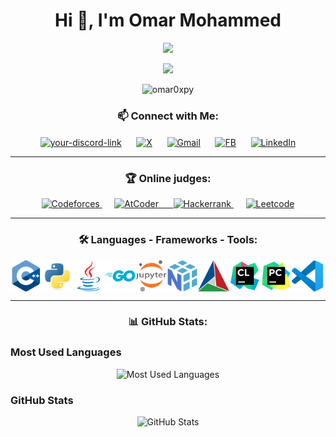 <h1 align="center" style="animation: slideIn 1.5s ease-in-out;">Hi 👋, I'm Omar Mohammed</h1>

<p align="center">
	<img src="https://gifdb.com/images/high/sung-jin-woo-turning-to-the-side-i1t6vsc87o1tqqrj.gif" />
</p>

<p align="center">
	<img src="https://readme-typing-svg.herokuapp.com?font=Jetbrains+mono&size=32&pause=1000&width=435&lines=+Hi%2C+I'm+Omar+Mohammed+!" /> 
</p>

<p align="center">
	<img src="https://komarev.com/ghpvc/?username=omar0xpy&label=Profile%20views&color=0e75b6&style=for-the-badge" alt="omar0xpy" /> 
</p>

<h3 align="center" style="animation: fadeIn 2s ease-in-out;">📫 Connect with Me:</h3>
<p align="center" style="animation: fadeIn 2s ease-in-out;">
  <a href="https://discord.gg/w5PP3KjB" target="blank"><img align="center" src="https://cdn-icons-png.flaticon.com/128/5968/5968756.png" alt="your-discord-link" height="35" width="35" /></a> 
 &nbsp;&nbsp;&nbsp;&nbsp;
  <a href="https://x.com/Omar_Otaku369" target="blank"><img align="center" src="https://cdn-icons-png.flaticon.com/128/5968/5968958.png" alt="X" height="30" width="30" /></a>
 &nbsp;&nbsp;&nbsp;&nbsp;
  <a href="mailto:Omar80747326@gmail.com" target="blank"><img align="center" src="https://upload.wikimedia.org/wikipedia/commons/7/7e/Gmail_icon_%282020%29.svg" alt="Gmail" height="35" width="35" /></a>
 &nbsp;&nbsp;&nbsp;&nbsp;
  <a href="https://www.linkedin.com/in/Omar0xM7py/" target="blank"><img align="center" src="https://cdn-icons-png.flaticon.com/128/3536/3536505.png" alt="FB" height="35" width="35" /></a> 
  &nbsp;&nbsp;&nbsp;&nbsp;
  <a href="https://web.facebook.com/OmarOtaku369/?_rdc=1&_rdr" target="blank"><img align="center" src="https://raw.githubusercontent.com/rahuldkjain/github-profile-readme-generator/master/src/images/icons/Social/facebook.svg" alt="LinkedIn" height="35" width="35" /></a>
</p>

---

<h3 align="center">🏆 Online judges:</h3>
<p align="center" style:="justify-content: center">
	</a>
	<a href="https://codeforces.com/profile/Omar_Senpai" target="_blank"> 
		<img src="https://img.icons8.com/?size=160&id=GO78dOMqYNlA&format=png" alt="Codeforces" style="width: 5%; height: 5%;">
	</a>
	&nbsp;&nbsp;&nbsp;&nbsp;
	<a href="https://atcoder.jp/users/Omar0xSenpai" target="_blank"> 
		<img src="https://gyazo.com/7e3cc31d647b0485085ea10cb72450f0/max_size/1000" alt="AtCoder" style="width: 5%; height: 5%;">
	&nbsp;&nbsp;&nbsp;&nbsp;
	<a href="https://www.hackerrank.com/profile/Omar0xPy" target="_blank"> 
		<img src="https://upload.wikimedia.org/wikipedia/commons/thumb/4/40/HackerRank_Icon-1000px.png/800px-HackerRank_Icon-1000px.png" alt="Hackerrank" style="width: 4%; height: 4%;">
	</a>
	&nbsp;&nbsp;&nbsp;&nbsp;
	<a href="https://leetcode.com/u/Omar0xPy/" target="_blank"> 
		<img src="https://cdn.iconscout.com/icon/free/png-256/free-leetcode-logo-icon-download-in-svg-png-gif-file-formats--technology-social-media-vol-4-pack-logos-icons-2944960.png?f=webp" alt="Leetcode" style="width: 4%; height: 4%;">
	</a>
</p>

---

<h3 align="center">🛠️ Languages - Frameworks - Tools:</h3>
<p align="center" style="justify content: space-evenly; display: flex;">
	<img src="https://github.com/devicons/devicon/blob/master/icons/cplusplus/cplusplus-original.svg" width=50 height=50 >
	<img src="https://github.com/devicons/devicon/blob/master/icons/python/python-original.svg" width=50 height=50 >
	<img src="https://github.com/devicons/devicon/blob/master/icons/java/java-original.svg" width=50 height=50 >
	<img src="https://github.com/devicons/devicon/blob/master/icons/go/go-original-wordmark.svg" width=50 height=50 >
	<img src="https://github.com/devicons/devicon/blob/master/icons/jupyter/jupyter-original-wordmark.svg" width=50 height=50 >
	<img src="https://github.com/devicons/devicon/blob/master/icons/numpy/numpy-original.svg" width=50 height=50 >
	<img src="https://github.com/devicons/devicon/blob/master/icons/cmake/cmake-original.svg" width=50 height=50 >
	<img src="https://github.com/devicons/devicon/blob/master/icons/clion/clion-original.svg" width=50 height=50 >
	<img src="https://github.com/devicons/devicon/blob/master/icons/pycharm/pycharm-original.svg" width=50 height=50 >
	<img src="https://github.com/devicons/devicon/blob/master/icons/vscode/vscode-original.svg" width=50 height=50 >
</p>

---

<h3 align="center">📊 GitHub Stats:</h3>

### Most Used Languages
<p align="center" style="animation: fadeIn 2s ease-in-out;">
  <img src="https://github-readme-stats.vercel.app/api/top-langs/?username=Omar0xPy&layout=compact&theme=transparent&langs_count=8&hide_border=false" alt="Most Used Languages" />
</p>

### GitHub Stats
<p align="center" style="animation: fadeIn 2s ease-in-out;">
  <img src="https://github-readme-stats.vercel.app/api?username=Omar0xPy&show_icons=true&theme=transparent&hide_border=false" alt="GitHub Stats" />
</p>

